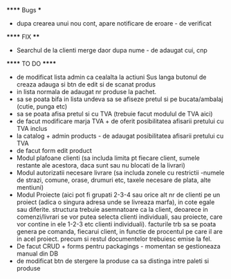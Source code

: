 ************\*\*\*\************* Bugs ****************\*****************

- dupa crearea unui nou cont, apare notificare de eroare - de verificat

************\*\*\*\************* FIX ****************\*\*****************

- Searchul de la clienti merge daor dupa nume - de adaugat cui, cnp

************\*\*\*\************* TO DO **************\*\*\*\***************

- de modificat lista admin ca cealalta la actiuni Sus langa butonul de creaza adauga si btn de edit si de scanat produs
- in lista normala de adaugat nr produse la pachet.
- sa se poata bifa in lista undeva sa se afiseze pretul si pe bucata/ambalaj (cutie, punga etc)
- sa se poata afisa pretul si cu TVA (trebuie facut modulul de TVA aici)
- de facut modificare marja TVA + de oferit posibilitatea afisarii pretului cu TVA inclus
- la catalog + admin products - de adaugat posibilitatea afisarii pretului cu TVA
- de facut form edit product
- Modul plafoane clienti (sa includa limita pt fiecare client, sumele restante ale acestora, daca sunt sau nu blocati de la livrari)
- Modul autorizatii necesare livrare (sa includa zonele cu restrictii -numele de strazi, comune, orase, drumuri etc, taxele necesare de plata, alte mentiuni)
- Modul Proiecte (aici pot fi grupati 2-3-4 sau orice alt nr de clienti pe un proiect (adica o singura adresa unde se livreaza marfa), in cote egale sau diferite. structura trebuie asemnatoare ca la client, deoarece in comenzi/livrari se vor putea selecta clienti individuali, sau proiecte, care vor contine in ele 1-2-3 etc clienti individuali). facturile trb sa se poata genera pe comanda, fiecarui client, in functie de procentul pe care il are in acel proiect. precum si restul documentelor trebuiesc emise la fel.
- De facut CRUD + forms pentru packagings - momentan se gestioneaza manual din DB
- de modificat btn de stergere la produse ca sa distinga intre paleti si produse
